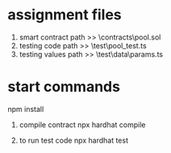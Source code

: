 # assignment files

1. smart contract
   path >> \contracts\pool.sol
2. testing code
   path >> \test\pool_test.ts
3. testing values
   path >> \test\data\params.ts

# start commands

npm install

1. compile contract
   npx hardhat compile

2. to run test code
   npx hardhat test
